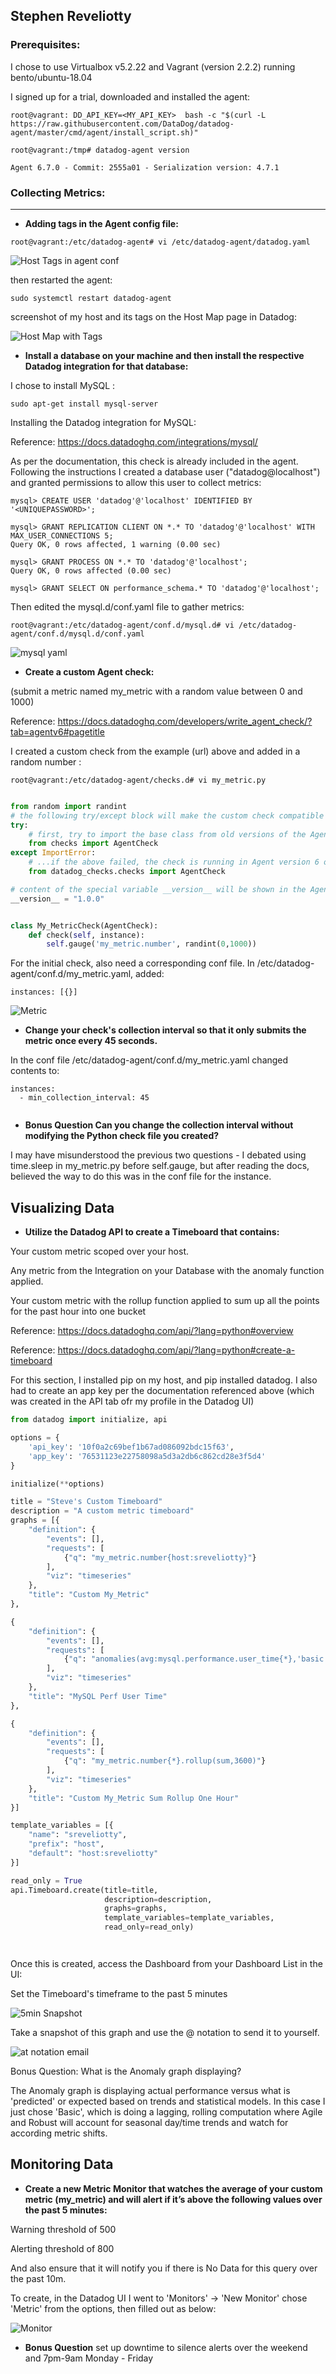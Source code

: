 ## Stephen Reveliotty




### Prerequisites: 



I chose to use Virtualbox v5.2.22 and Vagrant (version 2.2.2) running bento/ubuntu-18.04

I signed up for a trial, downloaded and installed the agent:

```
root@vagrant: DD_API_KEY=<MY_API_KEY>  bash -c "$(curl -L https://raw.githubusercontent.com/DataDog/datadog-agent/master/cmd/agent/install_script.sh)"
```

```
root@vagrant:/tmp# datadog-agent version

Agent 6.7.0 - Commit: 2555a01 - Serialization version: 4.7.1
```



### Collecting Metrics:
---


* **Adding tags in the Agent config file:**


`root@vagrant:/etc/datadog-agent# vi /etc/datadog-agent/datadog.yaml`

![Host Tags in agent conf](/images/Host_Tags.png)

then restarted the agent:

`sudo systemctl restart datadog-agent`


screenshot of my host and its tags on the Host Map page in Datadog:

![Host Map with Tags](/images/Host_Map.png)

* **Install a database on your machine and then install the respective Datadog integration for that database:**

I chose to install MySQL :

`sudo apt-get install mysql-server`

Installing the Datadog integration for MySQL:

Reference: https://docs.datadoghq.com/integrations/mysql/

As per the documentation, this check is already included in the agent.  Following the instructions I created a database user ("datadog@localhost") and granted permissions to allow this user to collect metrics:

`mysql> CREATE USER 'datadog'@'localhost' IDENTIFIED BY '<UNIQUEPASSWORD>';`

```
mysql> GRANT REPLICATION CLIENT ON *.* TO 'datadog'@'localhost' WITH MAX_USER_CONNECTIONS 5;
Query OK, 0 rows affected, 1 warning (0.00 sec)

mysql> GRANT PROCESS ON *.* TO 'datadog'@'localhost';
Query OK, 0 rows affected (0.00 sec)
```

`mysql> GRANT SELECT ON performance_schema.* TO 'datadog'@'localhost';`


Then edited the mysql.d/conf.yaml file to gather metrics:

 `root@vagrant:/etc/datadog-agent/conf.d/mysql.d# vi /etc/datadog-agent/conf.d/mysql.d/conf.yaml`
 
 ![mysql yaml](/images/mysql_conf_yaml.png)
 
* **Create a custom Agent check:** 

(submit a metric named my_metric with a random value between 0 and 1000)


Reference: https://docs.datadoghq.com/developers/write_agent_check/?tab=agentv6#pagetitle

I created a custom check from the example (url) above and added in a random number :

 
`root@vagrant:/etc/datadog-agent/checks.d# vi my_metric.py`

```python

from random import randint
# the following try/except block will make the custom check compatible with any Agent version
try:
    # first, try to import the base class from old versions of the Agent...
    from checks import AgentCheck
except ImportError:
    # ...if the above failed, the check is running in Agent version 6 or later
    from datadog_checks.checks import AgentCheck

# content of the special variable __version__ will be shown in the Agent status page
__version__ = "1.0.0"


class My_MetricCheck(AgentCheck):
    def check(self, instance):
        self.gauge('my_metric.number', randint(0,1000))

```



For the initial check, also need a corresponding conf file.  In /etc/datadog-agent/conf.d/my_metric.yaml,  added:

`instances: [{}]`




![Metric](/images/my_metric_number.png)

* **Change your check's collection interval so that it only submits the metric once every 45 seconds.**

In the conf file /etc/datadog-agent/conf.d/my_metric.yaml changed contents to:

```
instances:
  - min_collection_interval: 45
  
  ```
  
* **Bonus Question Can you change the collection interval without modifying the Python check file you created?**

I may have misunderstood the previous two questions - I debated using time.sleep in my_metric.py before self.gauge, but after reading the docs, believed the way to do this was in the conf file for the instance.


## Visualizing Data



* **Utilize the Datadog API to create a Timeboard that contains:**


Your custom metric scoped over your host.

Any metric from the Integration on your Database with the anomaly function applied.

Your custom metric with the rollup function applied to sum up all the points for the past hour into one bucket


Reference:  https://docs.datadoghq.com/api/?lang=python#overview

Reference:  https://docs.datadoghq.com/api/?lang=python#create-a-timeboard


For this section, I installed pip on my host, and pip installed datadog. I also had to create an app key per the documentation referenced above (which was created in the API tab ofr my profile in the Datadog UI)

```python
from datadog import initialize, api

options = {
    'api_key': '10f0a2c69bef1b67ad086092bdc15f63',
    'app_key': '76531123e22758098a5d3a2db6c862cd28e3f5d4'
}

initialize(**options)

title = "Steve's Custom Timeboard"
description = "A custom metric timeboard"
graphs = [{
    "definition": {
        "events": [],
        "requests": [
            {"q": "my_metric.number{host:sreveliotty}"}
        ],
        "viz": "timeseries"
    },
    "title": "Custom My_Metric"
},

{
    "definition": {
        "events": [],
        "requests": [
            {"q": "anomalies(avg:mysql.performance.user_time{*},'basic',3)"}
        ],
        "viz": "timeseries"
    },
    "title": "MySQL Perf User Time"
},

{
    "definition": {
        "events": [],
        "requests": [
            {"q": "my_metric.number{*}.rollup(sum,3600)"}
        ],
        "viz": "timeseries"
    },
    "title": "Custom My_Metric Sum Rollup One Hour"
}]

template_variables = [{
    "name": "sreveliotty",
    "prefix": "host",
    "default": "host:sreveliotty"
}]

read_only = True
api.Timeboard.create(title=title,
                     description=description,
                     graphs=graphs,
                     template_variables=template_variables,
                     read_only=read_only)




```
Once this is created, access the Dashboard from your Dashboard List in the UI:


Set the Timeboard's timeframe to the past 5 minutes

![5min Snapshot](/images/5min_snapshot.png)


Take a snapshot of this graph and use the @ notation to send it to yourself.

![at notation email](/images/notation_email.png)

Bonus Question: What is the Anomaly graph displaying?

The Anomaly graph is displaying actual performance versus what is 'predicted' or expected based on trends and statistical models.  In this case I just chose 'Basic', which is doing a lagging, rolling computation where Agile and Robust will account for seasonal day/time trends and watch for according metric shifts.


## Monitoring Data

* **Create a new Metric Monitor that watches the average of your custom metric (my_metric) and will alert if it’s above the following values over the past 5 minutes:**

Warning threshold of 500

Alerting threshold of 800

And also ensure that it will notify you if there is No Data for this query over the past 10m.


To create, in the Datadog UI I went to 'Monitors' -> 'New Monitor'  chose 'Metric' from the options, then filled out as below:


![Monitor](/images/Metric_monitor.png)

* **Bonus Question** 
set up downtime to silence alerts over the weekend and 7pm-9am Monday - Friday 

